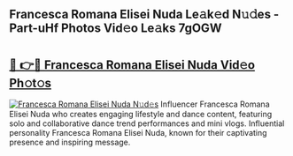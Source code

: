 ## Francesca Romana Elisei Nuda Le𝚊k𝚎d N𝚞𝚍es - Part-uHf Photos Vid𝚎o Le𝚊ks 7gOGW

# <h2><a href="http://fbdr2hj.evod.top/?m=Francesca+Romana+Elisei+Nuda">🔗 👉🔴 Francesca Romana Elisei Nuda Vid𝚎o Ph𝚘t𝚘s</a></h2>

[![Francesca Romana Elisei Nuda N𝚞d𝚎s](https://i.imgur.com/8V9OHl7.gif)](http://fbdr2hj.evod.top/?m=Francesca+Romana+Elisei+Nuda)
Influencer Francesca Romana Elisei Nuda who creates engaging lifestyle and dance content, featuring solo and collaborative dance trend performances and mini vlogs. Influential personality Francesca Romana Elisei Nuda, known for their captivating presence and inspiring message. 

